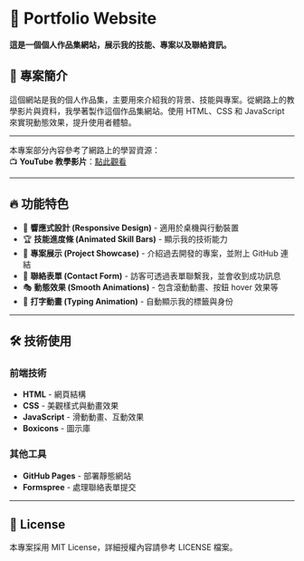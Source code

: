 # 🚀 Portfolio Website

**這是一個個人作品集網站，展示我的技能、專案以及聯絡資訊。**

## 📝 **專案簡介**
這個網站是我的個人作品集，主要用來介紹我的背景、技能與專案。從網路上的教學影片與資料，我學著製作這個作品集網站。使用 HTML、CSS 和 JavaScript 來實現動態效果，提升使用者體驗。

---

本專案部分內容參考了網路上的學習資源：  
📺 **YouTube 教學影片**：[點此觀看](https://youtu.be/XRSQHkzrQGQ?si=GWvUqyEC843vwEug) 

---

## 🔥 **功能特色**
- 🎨 **響應式設計 (Responsive Design)** - 適用於桌機與行動裝置
- 🏆 **技能進度條 (Animated Skill Bars)** - 顯示我的技術能力
- 📂 **專案展示 (Project Showcase)** - 介紹過去開發的專案，並附上 GitHub 連結
- 📩 **聯絡表單 (Contact Form)** - 訪客可透過表單聯繫我，並會收到成功訊息
- 🎭 **動態效果 (Smooth Animations)** - 包含滾動動畫、按鈕 hover 效果等
- 📜 **打字動畫 (Typing Animation)** - 自動顯示我的標籤與身份

---

## 🛠 **技術使用**
### **前端技術**
- **HTML** - 網頁結構
- **CSS** - 美觀樣式與動畫效果
- **JavaScript** - 滑動動畫、互動效果
- **Boxicons** - 圖示庫

### **其他工具**
- **GitHub Pages** - 部署靜態網站
- **Formspree** - 處理聯絡表單提交

---

## 📜 License

本專案採用 MIT License，詳細授權內容請參考 LICENSE 檔案。


